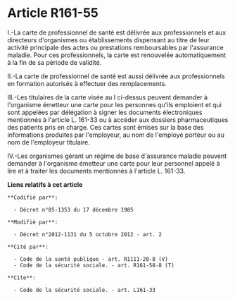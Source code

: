 # Article R161-55

I.-La carte de professionnel de santé est délivrée aux professionnels et aux directeurs d'organismes ou établissements
dispensant au titre de leur activité principale des actes ou prestations remboursables par l'assurance maladie. Pour ces
professionnels, la carte est renouvelée automatiquement à la fin de sa période de validité. 

II.-La carte de professionnel de santé est aussi délivrée aux professionnels en formation autorisés à effectuer des
remplacements. 

III.-Les titulaires de la carte visée au I ci-dessus peuvent demander à l'organisme émetteur une carte pour les personnes
qu'ils emploient et qui sont appelées par délégation à signer les documents électroniques mentionnés à l'article L. 161-33 ou
à accéder aux dossiers pharmaceutiques des patients pris en charge. Ces cartes sont émises sur la base des informations
produites par l'employeur, au nom de l'employé porteur ou au nom de l'employeur titulaire. 

IV.-Les organismes gérant un régime de base d'assurance maladie peuvent demander à l'organisme émetteur une carte pour leur
personnel appelé à lire et à traiter les documents mentionnés à l'article L. 161-33.

**Liens relatifs à cet article**

	**Codifié par**:

	  - Décret n°85-1353 du 17 décembre 1985

	**Modifié par**:

	  - Décret n°2012-1131 du 5 octobre 2012 - art. 2

	**Cité par**:

	  - Code de la santé publique - art. R1111-20-8 (V)
	  - Code de la sécurité sociale. - art. R161-58-8 (T)

	**Cite**:

	  - Code de la sécurité sociale. - art. L161-33
